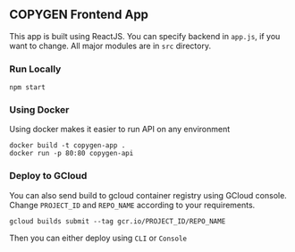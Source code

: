 ## COPYGEN Frontend App

This app is built using ReactJS. You can specify backend in `app.js`, if you want to change. All major modules are in `src` directory.

### Run Locally
```
npm start
```

### Using Docker
Using docker makes it easier to run API on any environment
```
docker build -t copygen-app .
docker run -p 80:80 copygen-api
```

### Deploy to GCloud
You can also send build to gcloud container registry using GCloud console. Change `PROJECT_ID` and `REPO_NAME` according to your requirements.
```
gcloud builds submit --tag gcr.io/PROJECT_ID/REPO_NAME
```
Then you can either deploy using `CLI` or `Console`